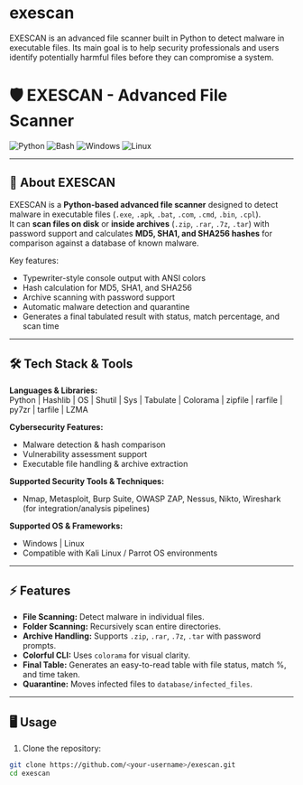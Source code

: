 # exescan
EXESCAN is an advanced file scanner built in Python to detect malware in executable files. Its main goal is to help security professionals and users identify potentially harmful files before they can compromise a system.

# 🛡️ EXESCAN - Advanced File Scanner

![Python](https://img.shields.io/badge/python-3670A0?style=for-the-badge&logo=python&logoColor=ffdd54)
![Bash](https://img.shields.io/badge/bash-%23121011.svg?style=for-the-badge&logo=gnu-bash&logoColor=white)
![Windows](https://img.shields.io/badge/OS-Windows-%23007ACC.svg?style=for-the-badge)
![Linux](https://img.shields.io/badge/OS-Linux-%23000000.svg?style=for-the-badge&logo=linux&logoColor=white)

---

## 💫 About EXESCAN
EXESCAN is a **Python-based advanced file scanner** designed to detect malware in executable files (`.exe`, `.apk`, `.bat`, `.com`, `.cmd`, `.bin`, `.cpl`).  
It can **scan files on disk** or **inside archives** (`.zip`, `.rar`, `.7z`, `.tar`) with password support and calculates **MD5, SHA1, and SHA256 hashes** for comparison against a database of known malware.

Key features:  
- Typewriter-style console output with ANSI colors  
- Hash calculation for MD5, SHA1, and SHA256  
- Archive scanning with password support  
- Automatic malware detection and quarantine  
- Generates a final tabulated result with status, match percentage, and scan time  

---

## 🛠️ Tech Stack & Tools
**Languages & Libraries:**  
Python | Hashlib | OS | Shutil | Sys | Tabulate | Colorama | zipfile | rarfile | py7zr | tarfile | LZMA  

**Cybersecurity Features:**  
- Malware detection & hash comparison  
- Vulnerability assessment support  
- Executable file handling & archive extraction  

**Supported Security Tools & Techniques:**  
- Nmap, Metasploit, Burp Suite, OWASP ZAP, Nessus, Nikto, Wireshark (for integration/analysis pipelines)  

**Supported OS & Frameworks:**  
- Windows | Linux  
- Compatible with Kali Linux / Parrot OS environments  

---

## ⚡ Features
- **File Scanning:** Detect malware in individual files.  
- **Folder Scanning:** Recursively scan entire directories.  
- **Archive Handling:** Supports `.zip`, `.rar`, `.7z`, `.tar` with password prompts.  
- **Colorful CLI:** Uses `colorama` for visual clarity.  
- **Final Table:** Generates an easy-to-read table with file status, match %, and time taken.  
- **Quarantine:** Moves infected files to `database/infected_files`.  

---

## 🖥️ Usage
1. Clone the repository:
```bash
git clone https://github.com/<your-username>/exescan.git
cd exescan
